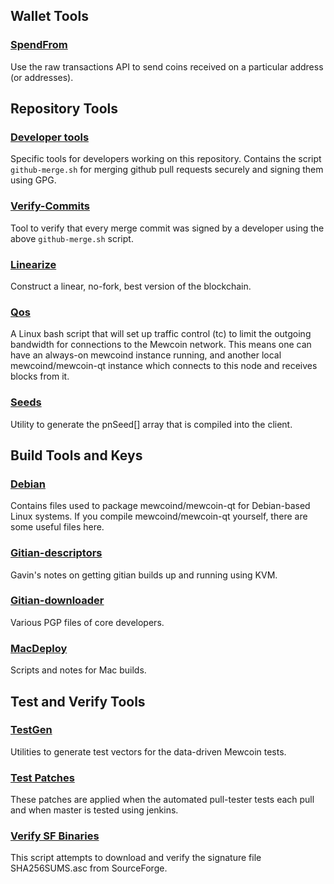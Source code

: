 Wallet Tools
---------------------

### [SpendFrom](/contrib/spendfrom) ###

Use the raw transactions API to send coins received on a particular
address (or addresses).

Repository Tools
---------------------

### [Developer tools](/contrib/devtools) ###
Specific tools for developers working on this repository.
Contains the script `github-merge.sh` for merging github pull requests securely and signing them using GPG.

### [Verify-Commits](/contrib/verify-commits) ###
Tool to verify that every merge commit was signed by a developer using the above `github-merge.sh` script.

### [Linearize](/contrib/linearize) ###
Construct a linear, no-fork, best version of the blockchain.

### [Qos](/contrib/qos) ###

A Linux bash script that will set up traffic control (tc) to limit the outgoing bandwidth for connections to the Mewcoin network. This means one can have an always-on mewcoind instance running, and another local mewcoind/mewcoin-qt instance which connects to this node and receives blocks from it.

### [Seeds](/contrib/seeds) ###
Utility to generate the pnSeed[] array that is compiled into the client.

Build Tools and Keys
---------------------

### [Debian](/contrib/debian) ###
Contains files used to package mewcoind/mewcoin-qt
for Debian-based Linux systems. If you compile mewcoind/mewcoin-qt yourself, there are some useful files here.

### [Gitian-descriptors](/contrib/gitian-descriptors) ###
Gavin's notes on getting gitian builds up and running using KVM.

### [Gitian-downloader](/contrib/gitian-downloader)
Various PGP files of core developers. 

### [MacDeploy](/contrib/macdeploy) ###
Scripts and notes for Mac builds. 

Test and Verify Tools 
---------------------

### [TestGen](/contrib/testgen) ###
Utilities to generate test vectors for the data-driven Mewcoin tests.

### [Test Patches](/contrib/test-patches) ###
These patches are applied when the automated pull-tester
tests each pull and when master is tested using jenkins.

### [Verify SF Binaries](/contrib/verifysfbinaries) ###
This script attempts to download and verify the signature file SHA256SUMS.asc from SourceForge.
